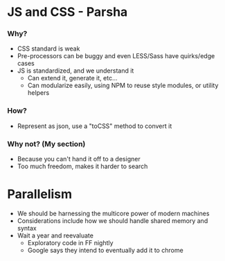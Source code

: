 # JS and CSS - Parsha

### Why?
* CSS standard is weak
* Pre-processors can be buggy and even LESS/Sass have quirks/edge cases
* JS is standardized, and we understand it
    - Can extend it, generate it, etc...
    - Can modularize easily, using NPM to reuse style modules, or utility helpers

### How?
* Represent as json, use a "toCSS" method to convert it

### Why not? (My section)
* Because you can't hand it off to a designer
* Too much freedom, makes it harder to search



# Parallelism
* We should be harnessing the multicore power of modern machines
* Considerations include how we should handle shared memory and syntax
* Wait a year and reevaluate
    - Exploratory code in FF nightly
    - Google says they intend to eventually add it to chrome
